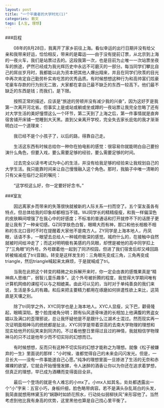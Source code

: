 ```yaml
---
layout: post
title: "一个平庸者的大学时光(1)"
categories: 散文
tags: [人生, 理想]
---
```


###启程

　　08年的8月28日，我离开了家乡前往上海。看似幸运的出行日期并没有给父亲和我带来好运，恰恰相反，带来的是霉运——由于没有提前订票，从北京到上海的一夜火车，我们是站票过去的。这段我第一次，也是目前为止唯一一次站票坐夜车的旅途，俨然已经成为我光辉历史中永远不可磨灭的一部分。每当同学们攀比自己的屌丝岁月时，我都能以此为资本把其他人爆出翔来，并且在同学们欣羡的目光中再次肯定自己勤劳朴实肯吃苦的优秀品质。有时候想想这种行为和高帅富们炫豪宅豪车存款的行为别无二致，大家都在拿自己最不缺乏的东西一较高下。他们最不缺乏的东西是钱；而我们，是下限。

　　按照正常的描述，应该是“旅途的劳顿并没有减少我的兴奋”，因为这好歹是我第一次离开河北省。但事实上是或站或躺或坐或蹲的一夜站票让我完全忽略了还有对大学生活的美好憧憬这么一个环节，第二天到了上海之后，第一件事情就是直奔宿舍铺开床铺一觉睡到大天黑。直到父亲离开学校，完全失去家长庇佑的我才渐渐明白过一个道理来：

　　我已经不是个小孩子了，以后的路，得靠自己走。

　　生活这东西有时候总给你一种你在拍电影的感觉：很容易你就能明白自己要扮演什么角色，但要入戏，要么需要足够的经验，要么需要足够的时间。

　　过去完全以读书考试为中心的生活，并没有给我足够的经验来让我规划自己的大学生活。我只能靠时间来让自己慢慢融入这个角色。那时，我脑子中唯一清晰的只有父亲在临行之前的嘱托：

　　“这学校这么好，你一定要好好念书。”

###室友

　　因远离家乡而带来的失落很快就被新的人际关系一扫而空了。五个室友虽各有特点，但总体给我的印象却都相当不错。WJ同学长的精精瘦瘦，和我一样偏深色的皮肤瞬间增强了在我心中的好感度；不标准的普通话和打开就停不下的话匣子更是让我有了一种亲切感。QZ同学肤色白皙，眼睛大而有神，那口和他长相极不相称的东北口音时不时在提醒着大家他不是南方人。ZY同学是上海本地人，丹凤眼，话语不多，一眼望去总给人一种城府极深的感觉。城府什么的，在接触中自然就被时间给冲走了；而这对明明极有美感的丹凤眼，却愣是被他的高中同学扣上了“三角眼”的外号。外号跟着他一起到了同济校园，但进了我们宿舍后却又峰回路转被缩减成了tri(音踹)。转变是这样发生的：三角眼先变成三角，三角再变成triangle，然后triangle喊起来太麻烦，于是就喊成了tri。

　　当我在此把这个转变的精微之处拆解开来时，你一定会由衷的感慨果真是“精神病人思维广，弱智儿童乐趣多”。这个外号被折腾的程度，我觉得大学期间唯有计算机网络的课程可以与之相媲美。由此可以见的，当时对于单纯善良的我们来说，生活是多么的有趣。和后来把主要精力都用在琢磨如何排遣性欲上来比，这简直是天壤之别。

　　除了tri同学之外，XYC同学也是上海本地人。XYC人显瘦，尖下巴，颧骨隆起，眼睛深陷，整个脸庞棱角分明；颇有仙风道骨味道的长相加上他满腹的男盗女娼以及满口的歪理邪说，总让我怀疑他是不是跟什么江湖术士混过。然而现实再一次证明面相神马的统统都是扯淡，XYC同学是带着崇高的去南大学物理的理想和现实给他开的玩笑来到同济的。不过看他整日里得过且过的神情，我就相信学物理神马的只不过是他年少而不切实际的幻想而已。

　　有时候想想，反而只有这种不切实际的幻想才能称之为理想。就像《松子被嫌弃的一生》里面说的那样：“小时候，谁都觉得自己的未来会闪闪发光。但是，一旦长大——没有一件事能遂自己心愿。”纯净的理想里面一旦掺进了生活的无奈和赤裸裸的欲望，它就会开始慢慢发酵，令人迷醉的酒香让你以为你还在追求着梦想，但真正的理想，早已成为酒糟而变得面目全非。

　　最后一个登场的就是令人难忘的小mx了。小mx人如其名，处处都透露出一个“小”字来：五官小巧，身板纤细，脸色略带病容。若不是满头杂乱斑白的头发，我简直就想用林黛玉的“娴静时如娇花照水，行动处似弱柳扶风”来形容他了。当然考虑到他比我有身高的优势，这里黑他也算是自己找心里平衡了。

